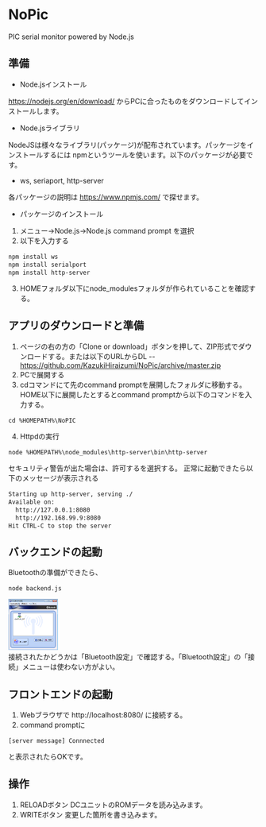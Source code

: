 # NoPic

PIC serial monitor powered by Node.js

## 準備
- Node.jsインストール

 https://nodejs.org/en/download/ からPCに合ったものをダウンロードしてインストールします。

- Node.jsライブラリ

 NodeJSは様々なライブラリ(パッケージ)が配布されています。パッケージをインストールするには
npmというツールを使います。以下のパッケージが必要です。

- ws, seriaport, http-server

 各パッケージの説明は https://www.npmjs.com/ で探せます。

- パッケージのインストール

1. メニュー&rarr;Node.js&rarr;Node.js command prompt を選択
2. 以下を入力する
~~~
npm install ws
npm install serialport
npm install http-server
~~~
3. HOMEフォルダ以下にnode_modulesフォルダが作られていることを確認する。

## アプリのダウンロードと準備

1. ページの右の方の「Clone or download」ボタンを押して、ZIP形式でダウンロードする。または以下のURLからDL
-- https://github.com/KazukiHiraizumi/NoPic/archive/master.zip
2. PCで展開する
3. cdコマンドにて先のcommand promptを展開したフォルダに移動する。HOME以下に展開したとするとcommand promptから以下のコマンドを入力する。
~~~
cd %HOMEPATH%\NoPIC
~~~
4. Httpdの実行
~~~
node %HOMEPATH%\node_modules\http-server\bin\http-server
~~~
 セキュリティ警告が出た場合は、許可するを選択する。
 正常に起動できたら以下のメッセージが表示される
~~~
Starting up http-server, serving ./
Available on:
  http://127.0.0.1:8080
  http://192.168.99.9:8080
Hit CTRL-C to stop the server
~~~
## バックエンドの起動
 Bluetoothの準備ができたら、
~~~
node backend.js
~~~
<img src="blueman.png" style="width:100px;" /><br clear="all">
接続されたかどうかは「Bluetooth設定」で確認する。「Bluetooth設定」の「接続」メニューは使わない方がよい。

## フロントエンドの起動
1. Webブラウザで http://localhost:8080/ に接続する。
2. command promptに
~~~
[server message] Connnected

~~~
と表示されたらOKです。

## 操作
1. RELOADボタン
 DCユニットのROMデータを読み込みます。
2. WRITEボタン
 変更した箇所を書き込みます。
